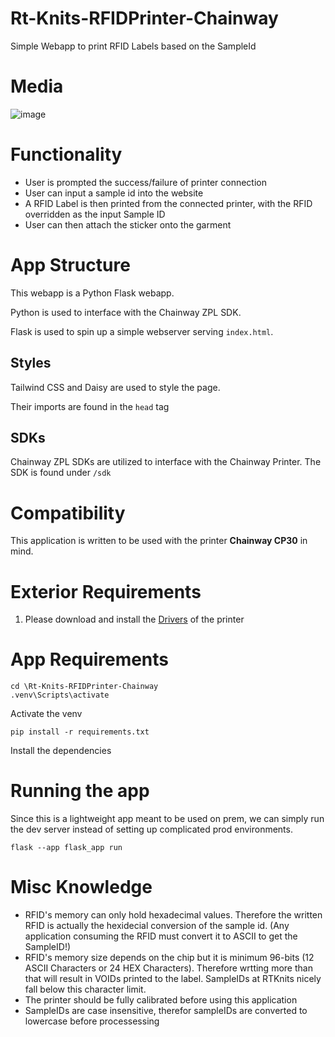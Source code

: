 # Rt-Knits-RFIDPrinter-Chainway

Simple Webapp to print RFID Labels based on the SampleId

# Media

![image](https://github.com/Jeffersonlii/Rt-Knits-FindSample/assets/32963293/54881243-e29d-4710-9b84-e9be636d9ba3)

# Functionality

- User is prompted the success/failure of printer connection
- User can input a sample id into the website
- A RFID Label is then printed from the connected printer, with the RFID overridden as the input Sample ID
- User can then attach the sticker onto the garment

# App Structure

This webapp is a Python Flask webapp.

Python is used to interface with the Chainway ZPL SDK.

Flask is used to spin up a simple webserver serving `index.html`.

## Styles

Tailwind CSS and Daisy are used to style the page.

Their imports are found in the `head` tag

## SDKs

Chainway ZPL SDKs are utilized to interface with the Chainway Printer. The SDK is found under `/sdk`

# Compatibility

This application is written to be used with the printer **Chainway CP30** in mind.

# Exterior Requirements

1. Please download and install the [Drivers](https://www.chainway.net/Support/Info/30) of the printer

# App Requirements

```
cd \Rt-Knits-RFIDPrinter-Chainway
.venv\Scripts\activate
```

Activate the venv

```
pip install -r requirements.txt
```

Install the dependencies

# Running the app

Since this is a lightweight app meant to be used on prem, we can simply run the dev server instead of setting up complicated prod environments.

`flask --app flask_app run`

# Misc Knowledge

- RFID's memory can only hold hexadecimal values. Therefore the written RFID is actually the hexidecial conversion of the sample id. (Any application consuming the RFID must convert it to ASCII to get the SampleID!)
- RFID's memory size depends on the chip but it is minimum 96-bits (12 ASCII Characters or 24 HEX Characters). Therefore wrtting more than that will result in VOIDs printed to the label. SampleIDs at RTKnits nicely fall below this character limit.
- The printer should be fully calibrated before using this application
- SampleIDs are case insensitive, therefor sampleIDs are converted to lowercase before processessing

